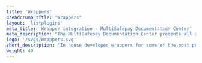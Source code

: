 ```yaml
---
title: 'Wrappers'
breadcrumb_title: "Wrappers"
layout: 'listplugins'
meta_title: 'Wrapper integration - MultiSafepay Documentation Center'
meta_description: "The MultiSafepay Documentation Center presents all relevant information about our Plugins and API. You can also find support pages for Payment Methods, Tools and General Questions as well as the contact details of our Support and Integration Teams."
logo: '/svgs/Wrappers.svg'
short_description: 'In house developed wrappers for some of the most popular programming languages.'
weight: 40
---
```

